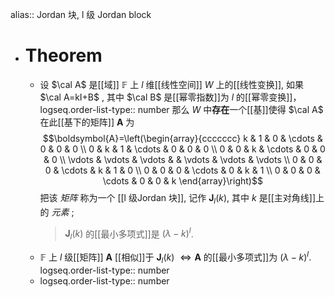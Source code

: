 alias:: Jordan 块, l 级 Jordan block

- # Theorem
	- 设 $\cal A$ 是[[域]] $\mathbb{F}$ 上 $l$ 维[[线性空间]] $W$ 上的[[线性变换]], 如果 $\cal A=kI+B$ , 其中 $\cal B$ 是[[幂零指数]]为 $l$ 的[[幂零变换]]，
	  logseq.order-list-type:: number
	  那么 $W$ 中**存在**一个[[基]]使得 $\cal A$ 在此[[基下的矩阵]] $\boldsymbol A$ 为
	  $$\boldsymbol{A}=\left(\begin{array}{ccccccc}
	  k & 1 & 0 & \cdots & 0 & 0 & 0 \\
	  0 & k & 1 & \cdots & 0 & 0 & 0 \\
	  0 & 0 & k & \cdots & 0 & 0 & 0 \\
	  \vdots & \vdots & \vdots & & \vdots & \vdots & \vdots \\
	  0 & 0 & 0 & \cdots & k & 1 & 0 \\
	  0 & 0 & 0 & \cdots & 0 & k & 1 \\
	  0 & 0 & 0 & \cdots & 0 & 0 & k
	  \end{array}\right)$$
	  把该 *矩阵* 称为一个 [[l 级Jordan 块]], 记作 $\boldsymbol{J}_l(k)$, 其中 $k$ 是[[主对角线]]上的 *元素* ; 
	  > $\boldsymbol{J}_l(k)$ 的[[最小多项式]]是 $(\lambda-k)^{l}$.
	- $\mathbb{F}$ 上 $l$ 级[[矩阵]] $\boldsymbol{A}$ [[相似]]于 $\boldsymbol{J}_l(k)$ $\Longleftrightarrow \boldsymbol{A}$ 的[[最小多项式]]为 $(\lambda-k)^l$.
	  logseq.order-list-type:: number
	- logseq.order-list-type:: number